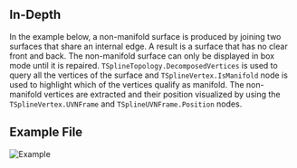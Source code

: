 ## In-Depth
In the example below, a non-manifold surface is produced by joining two surfaces that share an internal edge. A result is a surface that has no clear front and back. The non-manifold surface can only be displayed in box mode until it is repaired. `TSplineTopology.DecomposedVertices` is used to query all the vertices of the surface and `TSplineVertex.IsManifold` node is used to highlight which of the vertices qualify as manifold. The non-manifold vertices are extracted and their position visualized by using the `TSplineVertex.UVNFrame` and `TSplineUVNFrame.Position` nodes.


## Example File

![Example](./Autodesk.DesignScript.Geometry.TSpline.TSplineVertex.IsManifold_img.jpg)
